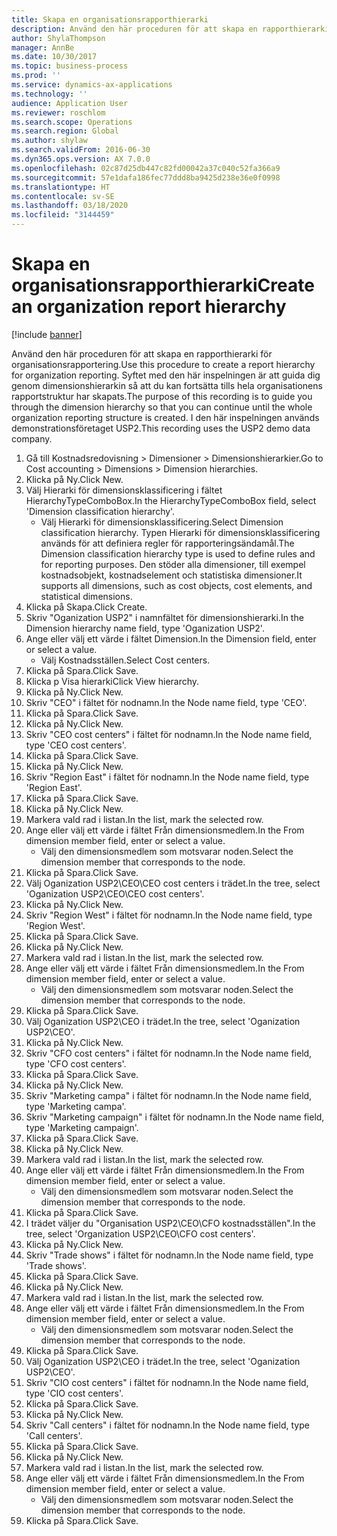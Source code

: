 ```yaml
---
title: Skapa en organisationsrapporthierarki
description: Använd den här proceduren för att skapa en rapporthierarki för organisationsrapportering.
author: ShylaThompson
manager: AnnBe
ms.date: 10/30/2017
ms.topic: business-process
ms.prod: ''
ms.service: dynamics-ax-applications
ms.technology: ''
audience: Application User
ms.reviewer: roschlom
ms.search.scope: Operations
ms.search.region: Global
ms.author: shylaw
ms.search.validFrom: 2016-06-30
ms.dyn365.ops.version: AX 7.0.0
ms.openlocfilehash: 02c87d25db447c82fd00042a37c040c52fa366a9
ms.sourcegitcommit: 57e1dafa186fec77ddd8ba9425d238e36e0f0998
ms.translationtype: HT
ms.contentlocale: sv-SE
ms.lasthandoff: 03/18/2020
ms.locfileid: "3144459"
---
```

# <a name="create-an-organization-report-hierarchy"></a><span data-ttu-id="a7de5-103">Skapa en organisationsrapporthierarki</span><span class="sxs-lookup"><span data-stu-id="a7de5-103">Create an organization report hierarchy</span></span>

[!include [banner](../../includes/banner.md)]

<span data-ttu-id="a7de5-104">Använd den här proceduren för att skapa en rapporthierarki för organisationsrapportering.</span><span class="sxs-lookup"><span data-stu-id="a7de5-104">Use this procedure to create a report hierarchy for organization reporting.</span></span> <span data-ttu-id="a7de5-105">Syftet med den här inspelningen är att guida dig genom dimensionshierarkin så att du kan fortsätta tills hela organisationens rapportstruktur har skapats.</span><span class="sxs-lookup"><span data-stu-id="a7de5-105">The purpose of this recording is to guide you through the dimension hierarchy so that you can continue until the whole organization reporting structure is created.</span></span> <span data-ttu-id="a7de5-106">I den här inspelningen används demonstrationsföretaget USP2.</span><span class="sxs-lookup"><span data-stu-id="a7de5-106">This recording uses the USP2 demo data company.</span></span>

1. <span data-ttu-id="a7de5-107">Gå till Kostnadsredovisning > Dimensioner > Dimensionshierarkier.</span><span class="sxs-lookup"><span data-stu-id="a7de5-107">Go to Cost accounting > Dimensions > Dimension hierarchies.</span></span>
2. <span data-ttu-id="a7de5-108">Klicka på Ny.</span><span class="sxs-lookup"><span data-stu-id="a7de5-108">Click New.</span></span>
3. <span data-ttu-id="a7de5-109">Välj Hierarki för dimensionsklassificering i fältet HierarchyTypeComboBox.</span><span class="sxs-lookup"><span data-stu-id="a7de5-109">In the HierarchyTypeComboBox field, select 'Dimension classification hierarchy'.</span></span>
    * <span data-ttu-id="a7de5-110">Välj Hierarki för dimensionsklassificering.</span><span class="sxs-lookup"><span data-stu-id="a7de5-110">Select Dimension classification hierarchy.</span></span> <span data-ttu-id="a7de5-111">Typen Hierarki för dimensionsklassificering används för att definiera regler för rapporteringsändamål.</span><span class="sxs-lookup"><span data-stu-id="a7de5-111">The Dimension classification hierarchy type is used to define rules and for reporting purposes.</span></span> <span data-ttu-id="a7de5-112">Den stöder alla dimensioner, till exempel kostnadsobjekt, kostnadselement och statistiska dimensioner.</span><span class="sxs-lookup"><span data-stu-id="a7de5-112">It supports all dimensions, such as cost objects, cost elements, and statistical dimensions.</span></span>  
4. <span data-ttu-id="a7de5-113">Klicka på Skapa.</span><span class="sxs-lookup"><span data-stu-id="a7de5-113">Click Create.</span></span>
5. <span data-ttu-id="a7de5-114">Skriv "Oganization USP2" i namnfältet för dimensionshierarki.</span><span class="sxs-lookup"><span data-stu-id="a7de5-114">In the Dimension hierarchy name field, type 'Oganization USP2'.</span></span>
6. <span data-ttu-id="a7de5-115">Ange eller välj ett värde i fältet Dimension.</span><span class="sxs-lookup"><span data-stu-id="a7de5-115">In the Dimension field, enter or select a value.</span></span>
    * <span data-ttu-id="a7de5-116">Välj Kostnadsställen.</span><span class="sxs-lookup"><span data-stu-id="a7de5-116">Select Cost centers.</span></span>  
7. <span data-ttu-id="a7de5-117">Klicka på Spara.</span><span class="sxs-lookup"><span data-stu-id="a7de5-117">Click Save.</span></span>
8. <span data-ttu-id="a7de5-118">Klicka p Visa hierarki</span><span class="sxs-lookup"><span data-stu-id="a7de5-118">Click View hierarchy.</span></span>
9. <span data-ttu-id="a7de5-119">Klicka på Ny.</span><span class="sxs-lookup"><span data-stu-id="a7de5-119">Click New.</span></span>
10. <span data-ttu-id="a7de5-120">Skriv "CEO" i fältet för nodnamn.</span><span class="sxs-lookup"><span data-stu-id="a7de5-120">In the Node name field, type 'CEO'.</span></span>
11. <span data-ttu-id="a7de5-121">Klicka på Spara.</span><span class="sxs-lookup"><span data-stu-id="a7de5-121">Click Save.</span></span>
12. <span data-ttu-id="a7de5-122">Klicka på Ny.</span><span class="sxs-lookup"><span data-stu-id="a7de5-122">Click New.</span></span>
13. <span data-ttu-id="a7de5-123">Skriv "CEO cost centers" i fältet för nodnamn.</span><span class="sxs-lookup"><span data-stu-id="a7de5-123">In the Node name field, type 'CEO cost centers'.</span></span>
14. <span data-ttu-id="a7de5-124">Klicka på Spara.</span><span class="sxs-lookup"><span data-stu-id="a7de5-124">Click Save.</span></span>
15. <span data-ttu-id="a7de5-125">Klicka på Ny.</span><span class="sxs-lookup"><span data-stu-id="a7de5-125">Click New.</span></span>
16. <span data-ttu-id="a7de5-126">Skriv "Region East" i fältet för nodnamn.</span><span class="sxs-lookup"><span data-stu-id="a7de5-126">In the Node name field, type 'Region East'.</span></span>
17. <span data-ttu-id="a7de5-127">Klicka på Spara.</span><span class="sxs-lookup"><span data-stu-id="a7de5-127">Click Save.</span></span>
18. <span data-ttu-id="a7de5-128">Klicka på Ny.</span><span class="sxs-lookup"><span data-stu-id="a7de5-128">Click New.</span></span>
19. <span data-ttu-id="a7de5-129">Markera vald rad i listan.</span><span class="sxs-lookup"><span data-stu-id="a7de5-129">In the list, mark the selected row.</span></span>
20. <span data-ttu-id="a7de5-130">Ange eller välj ett värde i fältet Från dimensionsmedlem.</span><span class="sxs-lookup"><span data-stu-id="a7de5-130">In the From dimension member field, enter or select a value.</span></span>
    * <span data-ttu-id="a7de5-131">Välj den dimensionsmedlem som motsvarar noden.</span><span class="sxs-lookup"><span data-stu-id="a7de5-131">Select the dimension member that corresponds to the node.</span></span>  
21. <span data-ttu-id="a7de5-132">Klicka på Spara.</span><span class="sxs-lookup"><span data-stu-id="a7de5-132">Click Save.</span></span>
22. <span data-ttu-id="a7de5-133">Välj Oganization USP2\CEO\CEO cost centers i trädet.</span><span class="sxs-lookup"><span data-stu-id="a7de5-133">In the tree, select 'Oganization USP2\CEO\CEO cost centers'.</span></span>
23. <span data-ttu-id="a7de5-134">Klicka på Ny.</span><span class="sxs-lookup"><span data-stu-id="a7de5-134">Click New.</span></span>
24. <span data-ttu-id="a7de5-135">Skriv "Region West" i fältet för nodnamn.</span><span class="sxs-lookup"><span data-stu-id="a7de5-135">In the Node name field, type 'Region West'.</span></span>
25. <span data-ttu-id="a7de5-136">Klicka på Spara.</span><span class="sxs-lookup"><span data-stu-id="a7de5-136">Click Save.</span></span>
26. <span data-ttu-id="a7de5-137">Klicka på Ny.</span><span class="sxs-lookup"><span data-stu-id="a7de5-137">Click New.</span></span>
27. <span data-ttu-id="a7de5-138">Markera vald rad i listan.</span><span class="sxs-lookup"><span data-stu-id="a7de5-138">In the list, mark the selected row.</span></span>
28. <span data-ttu-id="a7de5-139">Ange eller välj ett värde i fältet Från dimensionsmedlem.</span><span class="sxs-lookup"><span data-stu-id="a7de5-139">In the From dimension member field, enter or select a value.</span></span>
    * <span data-ttu-id="a7de5-140">Välj den dimensionsmedlem som motsvarar noden.</span><span class="sxs-lookup"><span data-stu-id="a7de5-140">Select the dimension member that corresponds to the node.</span></span>  
29. <span data-ttu-id="a7de5-141">Klicka på Spara.</span><span class="sxs-lookup"><span data-stu-id="a7de5-141">Click Save.</span></span>
30. <span data-ttu-id="a7de5-142">Välj Oganization USP2\CEO i trädet.</span><span class="sxs-lookup"><span data-stu-id="a7de5-142">In the tree, select 'Oganization USP2\CEO'.</span></span>
31. <span data-ttu-id="a7de5-143">Klicka på Ny.</span><span class="sxs-lookup"><span data-stu-id="a7de5-143">Click New.</span></span>
32. <span data-ttu-id="a7de5-144">Skriv "CFO cost centers" i fältet för nodnamn.</span><span class="sxs-lookup"><span data-stu-id="a7de5-144">In the Node name field, type 'CFO cost centers'.</span></span>
33. <span data-ttu-id="a7de5-145">Klicka på Spara.</span><span class="sxs-lookup"><span data-stu-id="a7de5-145">Click Save.</span></span>
34. <span data-ttu-id="a7de5-146">Klicka på Ny.</span><span class="sxs-lookup"><span data-stu-id="a7de5-146">Click New.</span></span>
35. <span data-ttu-id="a7de5-147">Skriv "Marketing campa" i fältet för nodnamn.</span><span class="sxs-lookup"><span data-stu-id="a7de5-147">In the Node name field, type 'Marketing campa'.</span></span>
36. <span data-ttu-id="a7de5-148">Skriv "Marketing campaign" i fältet för nodnamn.</span><span class="sxs-lookup"><span data-stu-id="a7de5-148">In the Node name field, type 'Marketing campaign'.</span></span>
37. <span data-ttu-id="a7de5-149">Klicka på Spara.</span><span class="sxs-lookup"><span data-stu-id="a7de5-149">Click Save.</span></span>
38. <span data-ttu-id="a7de5-150">Klicka på Ny.</span><span class="sxs-lookup"><span data-stu-id="a7de5-150">Click New.</span></span>
39. <span data-ttu-id="a7de5-151">Markera vald rad i listan.</span><span class="sxs-lookup"><span data-stu-id="a7de5-151">In the list, mark the selected row.</span></span>
40. <span data-ttu-id="a7de5-152">Ange eller välj ett värde i fältet Från dimensionsmedlem.</span><span class="sxs-lookup"><span data-stu-id="a7de5-152">In the From dimension member field, enter or select a value.</span></span>
    * <span data-ttu-id="a7de5-153">Välj den dimensionsmedlem som motsvarar noden.</span><span class="sxs-lookup"><span data-stu-id="a7de5-153">Select the dimension member that corresponds to the node.</span></span>  
41. <span data-ttu-id="a7de5-154">Klicka på Spara.</span><span class="sxs-lookup"><span data-stu-id="a7de5-154">Click Save.</span></span>
42. <span data-ttu-id="a7de5-155">I trädet väljer du "Organisation USP2\CEO\CFO kostnadsställen".</span><span class="sxs-lookup"><span data-stu-id="a7de5-155">In the tree, select 'Organization USP2\CEO\CFO cost centers'.</span></span>
43. <span data-ttu-id="a7de5-156">Klicka på Ny.</span><span class="sxs-lookup"><span data-stu-id="a7de5-156">Click New.</span></span>
44. <span data-ttu-id="a7de5-157">Skriv "Trade shows" i fältet för nodnamn.</span><span class="sxs-lookup"><span data-stu-id="a7de5-157">In the Node name field, type 'Trade shows'.</span></span>
45. <span data-ttu-id="a7de5-158">Klicka på Spara.</span><span class="sxs-lookup"><span data-stu-id="a7de5-158">Click Save.</span></span>
46. <span data-ttu-id="a7de5-159">Klicka på Ny.</span><span class="sxs-lookup"><span data-stu-id="a7de5-159">Click New.</span></span>
47. <span data-ttu-id="a7de5-160">Markera vald rad i listan.</span><span class="sxs-lookup"><span data-stu-id="a7de5-160">In the list, mark the selected row.</span></span>
48. <span data-ttu-id="a7de5-161">Ange eller välj ett värde i fältet Från dimensionsmedlem.</span><span class="sxs-lookup"><span data-stu-id="a7de5-161">In the From dimension member field, enter or select a value.</span></span>
    * <span data-ttu-id="a7de5-162">Välj den dimensionsmedlem som motsvarar noden.</span><span class="sxs-lookup"><span data-stu-id="a7de5-162">Select the dimension member that corresponds to the node.</span></span>  
49. <span data-ttu-id="a7de5-163">Klicka på Spara.</span><span class="sxs-lookup"><span data-stu-id="a7de5-163">Click Save.</span></span>
50. <span data-ttu-id="a7de5-164">Välj Oganization USP2\CEO i trädet.</span><span class="sxs-lookup"><span data-stu-id="a7de5-164">In the tree, select 'Oganization USP2\CEO'.</span></span>
51. <span data-ttu-id="a7de5-165">Skriv "CIO cost centers" i fältet för nodnamn.</span><span class="sxs-lookup"><span data-stu-id="a7de5-165">In the Node name field, type 'CIO cost centers'.</span></span>
52. <span data-ttu-id="a7de5-166">Klicka på Spara.</span><span class="sxs-lookup"><span data-stu-id="a7de5-166">Click Save.</span></span>
53. <span data-ttu-id="a7de5-167">Klicka på Ny.</span><span class="sxs-lookup"><span data-stu-id="a7de5-167">Click New.</span></span>
54. <span data-ttu-id="a7de5-168">Skriv "Call centers" i fältet för nodnamn.</span><span class="sxs-lookup"><span data-stu-id="a7de5-168">In the Node name field, type 'Call centers'.</span></span>
55. <span data-ttu-id="a7de5-169">Klicka på Spara.</span><span class="sxs-lookup"><span data-stu-id="a7de5-169">Click Save.</span></span>
56. <span data-ttu-id="a7de5-170">Klicka på Ny.</span><span class="sxs-lookup"><span data-stu-id="a7de5-170">Click New.</span></span>
57. <span data-ttu-id="a7de5-171">Markera vald rad i listan.</span><span class="sxs-lookup"><span data-stu-id="a7de5-171">In the list, mark the selected row.</span></span>
58. <span data-ttu-id="a7de5-172">Ange eller välj ett värde i fältet Från dimensionsmedlem.</span><span class="sxs-lookup"><span data-stu-id="a7de5-172">In the From dimension member field, enter or select a value.</span></span>
    * <span data-ttu-id="a7de5-173">Välj den dimensionsmedlem som motsvarar noden.</span><span class="sxs-lookup"><span data-stu-id="a7de5-173">Select the dimension member that corresponds to the node.</span></span>  
59. <span data-ttu-id="a7de5-174">Klicka på Spara.</span><span class="sxs-lookup"><span data-stu-id="a7de5-174">Click Save.</span></span>

